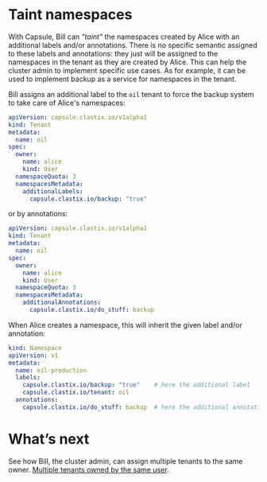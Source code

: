 # Taint namespaces
With Capsule, Bill can _"taint"_ the namespaces created by Alice with an additional labels and/or annotations. There is no specific semantic assigned to these labels and annotations: they just will be assigned to the namespaces in the tenant as they are created by Alice. This can help the cluster admin to implement specific use cases. As for example, it can be used to implement backup as a service for namespaces in the tenant.

Bill assigns an additional label to the `oil` tenant to force the backup system to take care of Alice's namespaces: 

```yaml
apiVersion: capsule.clastix.io/v1alpha1
kind: Tenant
metadata:
  name: oil
spec:
  owner:
    name: alice
    kind: User
  namespaceQuota: 3
  namespacesMetadata:
    additionalLabels:
      capsule.clastix.io/backup: "true"
```

or by annotations:

```yaml
apiVersion: capsule.clastix.io/v1alpha1
kind: Tenant
metadata:
  name: oil
spec:
  owner:
    name: alice
    kind: User
  namespaceQuota: 3
  namespacesMetadata:
    additionalAnnotations:
      capsule.clastix.io/do_stuff: backup
```

When Alice creates a namespace, this will inherit the given label and/or annotation:

```yaml
kind: Namespace
apiVersion: v1
metadata:
  name: oil-production
  labels:
    capsule.clastix.io/backup: "true"    # here the additional label
    capsule.clastix.io/tenant: oil
  annotations:
    capsule.clastix.io/do_stuff: backup  # here the additional annotation
```

# What’s next
See how Bill, the cluster admin, can assign multiple tenants to the same owner. [Multiple tenants owned by the same user]().